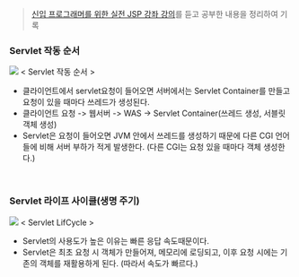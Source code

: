 > [신입 프로그래머를 위한 실전 JSP 강좌 강의](https://www.inflearn.com/course/%EC%8B%A4%EC%A0%84-jsp-%EA%B0%95%EC%A2%8C/dashboard)를 듣고 공부한 내용을 정리하여 기록


### Servlet 작동 순서
![](https://github.com/qlalzl9/TIL/blob/master/Servlet_JSP/img/Servlet_2_1.png)
< Servlet 작동 순서 >
- 클라이언트에서 servlet요청이 들어오면 서버에서는 Servlet Container를 만들고 요청이 있을 때마다 쓰레드가 생성된다.
- 클라이언트 요청 -> 웹서버 -> WAS -> Servlet Container(쓰레드 생성, 서블릿객체 생성)
- Servlet은 요청이 들어오면 JVM 안에서 쓰레드를 생성하기 때문에 다른 CGI 언어들에 비해 서버 부하가 적게 발생한다. (다른 CGI는 요청 있을 때마다 객체 생성한다.)
<br>

### Servlet 라이프 사이클(생명 주기)
![](https://github.com/qlalzl9/TIL/blob/master/Servlet_JSP/img/Servlet_2_2.png)
< Servlet LifCycle >
- Servlet의 사용도가 높은 이유는 빠른 응답 속도때문이다.
- Servlet은 최초 요청 시 객체가 만들어져, 메모리에 로딩되고, 이후 요청 시에는 기존의 객체를 재활용하게 된다.
(따라서 속도가 빠르다.)
